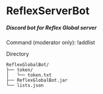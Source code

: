 # ReflexServerBot
##### Discord bot for Reflex Global server

Command (moderator only): !addlist

  
Directory  
```
ReflexGlobalBot/
├── token/
│   └── token.txt
├── ReflexGlobalBot.jar
└── lists.json

```
